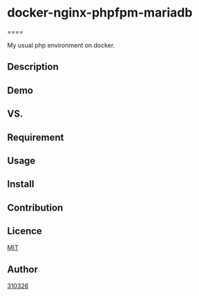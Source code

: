 # docker-nginx-phpfpm-mariadb
====

My usual php environment on docker.

## Description

## Demo

## VS. 

## Requirement

## Usage

## Install

## Contribution

## Licence

[MIT](https://github.com/tcnksm/tool/blob/master/LICENCE)

## Author

[310326](https://github.com/310326)